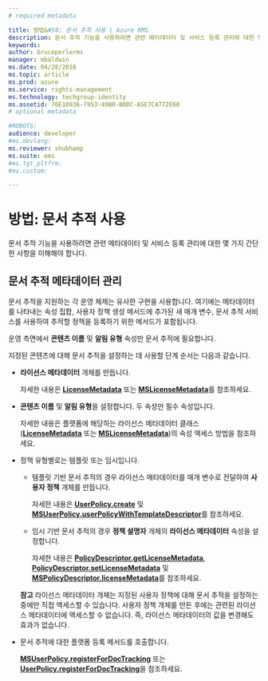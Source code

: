 ```yaml
---
# required metadata

title: 방법&#58; 문서 추적 사용 | Azure RMS
description: 문서 추적 기능을 사용하려면 관련 메타데이터 및 서비스 등록 관리에 대한 몇 가지 간단한 사항을 이해해야 합니다.
keywords:
author: bruceperlerms
manager: mbaldwin
ms.date: 04/28/2016
ms.topic: article
ms.prod: azure
ms.service: rights-management
ms.technology: techgroup-identity
ms.assetid: 70E10936-7953-49B0-B0DC-A5E7C4772E60
# optional metadata

#ROBOTS:
audience: developer
#ms.devlang:
ms.reviewer: shubhamp
ms.suite: ems
#ms.tgt_pltfrm:
#ms.custom:

---
```


# 방법: 문서 추적 사용

문서 추적 기능을 사용하려면 관련 메타데이터 및 서비스 등록 관리에 대한 몇 가지 간단한 사항을 이해해야 합니다.

## 문서 추적 메타데이터 관리

문서 추적을 지원하는 각 운영 체제는 유사한 구현을 사용합니다. 여기에는 메타데이터를 나타내는 속성 집합, 사용자 정책 생성 메서드에 추가된 새 매개 변수, 문서 추적 서비스를 사용하여 추적할 정책을 등록하기 위한 메서드가 포함됩니다.

운영 측면에서 **콘텐츠 이름** 및 **알림 유형** 속성만 문서 추적에 필요합니다.

지정된 콘텐츠에 대해 문서 추적을 설정하는 데 사용할 단계 순서는 다음과 같습니다.

-   **라이선스 메타데이터** 개체를 만듭니다.

    자세한 내용은 [**LicenseMetadata**](/rights-management/sdk/4.2/api/android/com.microsoft.rightsmanagement#msipcthin2_licensemetadata_interface_java) 또는 [**MSLicenseMetadata**](/rights-management/sdk/4.2/api/iOS/mslicensemetadata#msipcthin2_mslicensemetadata_class_objc)를 참조하세요.

-   **콘텐츠 이름** 및 **알림 유형**을 설정합니다. 두 속성만 필수 속성입니다.

    자세한 내용은 플랫폼에 해당하는 라이선스 메타데이터 클래스([**LicenseMetadata**](/rights-management/sdk/4.2/api/android/com.microsoft.rightsmanagement#msipcthin2_licensemetadata_interface_java) 또는 [**MSLicenseMetadata**](/rights-management/sdk/4.2/api/iOS/mslicensemetadata#msipcthin2_mslicensemetadata_class_objc))의 속성 액세스 방법을 참조하세요.

-   정책 유형별로는 템플릿 또는 임시입니다.

    -   템플릿 기반 문서 추적의 경우 라이선스 메타데이터를 매개 변수로 전달하여 **사용자 정책** 개체를 만듭니다.

        자세한 내용은 [**UserPolicy.create**](/rights-management/sdk/4.2/api/android/userpolicy#msipcthin2_userpolicy_class_java) 및 [**MSUserPolicy.userPolicyWithTemplateDescriptor**](/rights-management/sdk/4.2/api/iOS/msuserpolicy#msipcthin2_msuserpolicy_templatedescriptor_property_objc)를 참조하세요.

    -   임시 기반 문서 추적의 경우 **정책 설명자** 개체의 **라이선스 메타데이터** 속성을 설정합니다.

        자세한 내용은 [**PolicyDescriptor.getLicenseMetadata**](/rights-management/sdk/4.2/api/android/policydescriptor#msipcthin2_policydescriptor_interface_java), [**PolicyDescriptor.setLicenseMetadata**](/rights-management/sdk/4.2/api/android/policydescriptor#msipcthin2_policydescriptor_setlicensemetadata_java) 및 [**MSPolicyDescriptor.licenseMetadata**](/rights-management/sdk/4.2/api/iOS/mspolicydescriptor#msipcthin2_mspolicydescriptor_licensemetadata_property_objc)를 참조하세요.

    **참고** 라이선스 메타데이터 개체는 지정된 사용자 정책에 대해 문서 추적을 설정하는 중에만 직접 액세스할 수 있습니다. 사용자 정책 개체를 만든 후에는 관련된 라이선스 메타데이터에 액세스할 수 없습니다. 즉, 라이선스 메타데이터의 값을 변경해도 효과가 없습니다.

     

-   문서 추적에 대한 플랫폼 등록 메서드를 호출합니다.

    [**MSUserPolicy.registerForDocTracking**](/rights-management/sdk/4.2/api/iOS/msuserpolicy#msipcthin2_msuserpolicy_registerfordoctracking_userid_authenticationcallback_completionblock_method_objc) 또는 [**UserPolicy.registerForDocTracking**](/rights-management/sdk/4.2/api/iOS/msuserpolicy#msipcthin2_msuserpolicy_registerfordoctracking_userid_authenticationcallback_completionblock_method_objc)을 참조하세요.

 

 





<!--HONumber=Apr16_HO4-->


